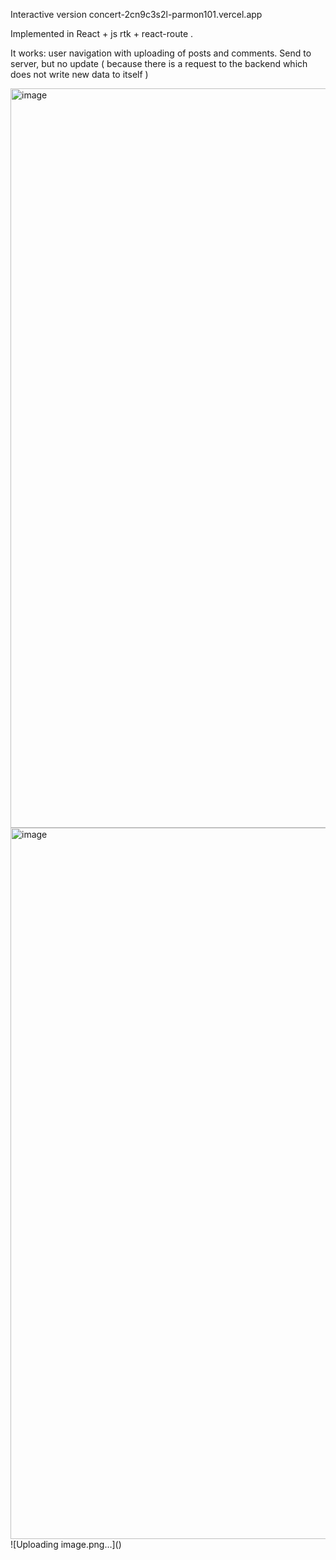 Interactive version concert-2cn9c3s2l-parmon101.vercel.app

Implemented in React + js rtk + react-route .

It works: user navigation with uploading of posts and comments. Send to server, but no update ( because there is a request to the backend which does not write new data to itself )

<img width="1183" alt="image" src="https://user-images.githubusercontent.com/48516892/172110071-deb06686-808e-4c82-825c-69e9998fd344.png">
<img width="1138" alt="image" src="https://user-images.githubusercontent.com/48516892/172110127-7ec2f963-c321-4007-b6e8-461cde3da2c1.png">
![Uploading image.png…]()



